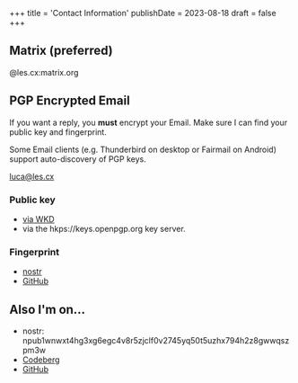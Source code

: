 +++
title = 'Contact Information'
publishDate = 2023-08-18
draft = false
+++

## Matrix (preferred)

@les.cx:matrix.org

## PGP Encrypted Email

If you want a reply, you **must** encrypt your Email.
Make sure I can find your public key and fingerprint.

Some Email clients (e.g. Thunderbird on desktop or Fairmail on Android) support auto-discovery of PGP keys.

[luca@les.cx](mailto:luca@les.cx)

### Public key

- [via WKD](https://www.les.cx/.well-known/openpgpkey/hu/wbp7trgro48kdyd9oi1ykze9zj5hpqwb)
- via the hkps://keys.openpgp.org key server.

### Fingerprint

- [nostr](https://snort.social/e/nevent1qqs26xp8hal0utlqdgm830r3r065ma5zqfqg339lz6559jn9hkeh3zqpz3mhxue69uhhyetvv9ujumn0wd68ytnzvupzqaxuvhtw3zv34j332cw8g9937j7c4atggpg7hfc9wduttw5ywsuuqvzqqqqqqytlsngw)
- [GitHub](https://gist.github.com/lescx/f93febd342bc4f99a9409b201d2d1764)

## Also I'm on…

- nostr: npub1wnwxt4hg3xg6egc4v8r5zjclf0v2745yq50t5uzhx794h2z8gwwqszpm3w
- [Codeberg](https://codeberg.org/les)
- [GitHub](https://github.com/lescx)
